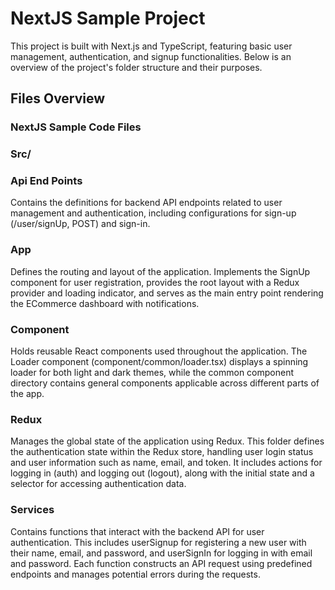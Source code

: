 # NextJS Sample Project

This project is built with Next.js and TypeScript, featuring basic user management, authentication, and signup functionalities. Below is an overview of the project's folder structure and their purposes.

## Files Overview

### NextJS Sample Code Files

### Src/

### Api End Points

Contains the definitions for backend API endpoints related to user management and authentication, including configurations for sign-up (/user/signUp, POST) and sign-in.

### App

Defines the routing and layout of the application.
Implements the SignUp component for user registration, provides the root layout with a Redux provider and loading indicator, and serves as the main entry point rendering the ECommerce dashboard with notifications.

### Component

Holds reusable React components used throughout the application. The Loader component (component/common/loader.tsx) displays a spinning loader for both light and dark themes, while the common component directory contains general components applicable across different parts of the app.

### Redux

Manages the global state of the application using Redux. This folder defines the authentication state within the Redux store, handling user login status and user information such as name, email, and token. It includes actions for logging in (auth) and logging out (logout), along with the initial state and a selector for accessing authentication data.

### Services

Contains functions that interact with the backend API for user authentication. This includes userSignup for registering a new user with their name, email, and password, and userSignIn for logging in with email and password. Each function constructs an API request using predefined endpoints and manages potential errors during the requests.
